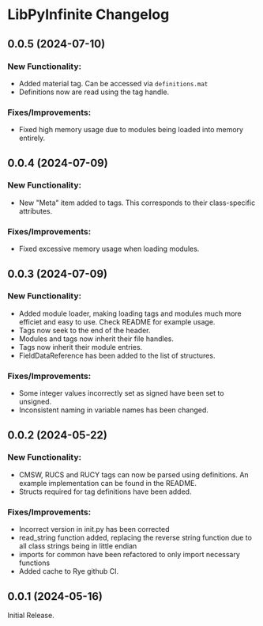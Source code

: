 # LibPyInfinite Changelog

## 0.0.5 (2024-07-10)
### New Functionality:
- Added material tag. Can be accessed via `definitions.mat`
- Definitions now are read using the tag handle.

### Fixes/Improvements:
- Fixed high memory usage due to modules being loaded into memory entirely.

## 0.0.4 (2024-07-09)
### New Functionality:
- New "Meta" item added to tags. This corresponds to their class-specific attributes.

### Fixes/Improvements:
- Fixed excessive memory usage when loading modules.

## 0.0.3 (2024-07-09)
### New Functionality:
- Added module loader, making loading tags and modules much more efficiet and easy to use. Check README for example usage.
- Tags now seek to the end of the header.
- Modules and tags now inherit their file handles.
- Tags now inherit their module entries.
- FieldDataReference has been added to the list of structures.
  
### Fixes/Improvements:
- Some integer values incorrectly set as signed have been set to unsigned.
- Inconsistent naming in variable names has been changed.

## 0.0.2 (2024-05-22)
### New Functionality:
- CMSW, RUCS and RUCY tags can now be parsed using definitions. An example implementation can be found in the README.
- Structs required for tag definitions have been added.

### Fixes/Improvements:
- Incorrect version in init.py has been corrected
- read_string function added, replacing the reverse string function due to all class strings being in little endian
- imports for common have been refactored to only import necessary functions
- Added cache to Rye github CI.


## 0.0.1 (2024-05-16)
Initial Release.